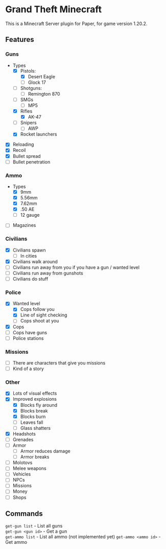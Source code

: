 # Grand Theft Minecraft

This is a Minecraft Server plugin for Paper, for game version 1.20.2. 

## Features

### Guns
- Types
  - [x] Pistols: 
    - [x] Desert Eagle 
    - [ ] Glock 17
  - [ ] Shotguns: 
    - [ ] Remington 870
  - [ ] SMGs
    - [ ] MP5
  - [x] Rifles 
    - [x] AK-47
  - [ ] Snipers
    - [ ] AWP
  - [x] Rocket launchers
- [x] Reloading
- [x] Recoil
- [x] Bullet spread
- [ ] Bullet penetration

### Ammo
- Types
  - [x] 9mm
  - [x] 5.56mm
  - [x] 7.62mm
  - [x] .50 AE
  - [ ] 12 gauge
- [ ] Magazines

### Civilians
- [x] Civilians spawn
  - [ ] In cities
- [x] Civilians walk around
- [ ] Civilians run away from you if you have a gun / wanted level
- [ ] Civilians run away from gunshots
- [ ] Civilians do stuff

### Police
- [x] Wanted level
  - [x] Cops follow you
  - [x] Line of sight checking
  - [ ] Cops shoot at you
- [x] Cops
- [ ] Cops have guns
- [ ] Police stations

### Missions
- [ ] There are characters that give you missions
- [ ] Kind of a story

### Other
- [x] Lots of visual effects
- [x] Improved explosions
  - [x] Blocks fly around
  - [x] Blocks break
  - [x] Blocks burn
  - [ ] Leaves fall
  - [ ] Glass shatters
- [x] Headshots
- [ ] Grenades
- [ ] Armor
  - [ ] Armor reduces damage
  - [ ] Armor breaks
- [ ] Molotovs
- [ ] Melee weapons
- [ ] Vehicles
- [ ] NPCs
- [ ] Missions
- [ ] Money
- [ ] Shops

## Commands
`get-gun list` - List all guns  
`get-gun <gun id>` - Get a gun  
`get-ammo list` - List all ammo (not implemented yet)
`get-ammo <ammo id>` - Get ammo